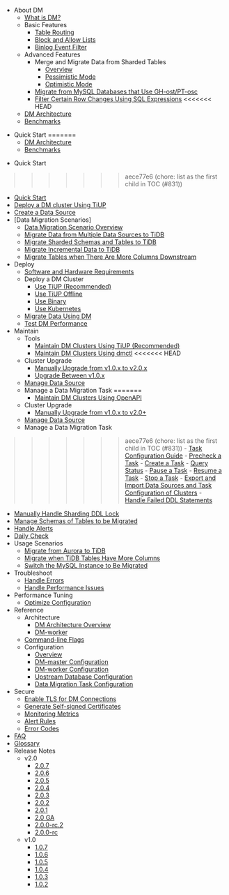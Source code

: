 <!-- markdownlint-disable MD007 -->
<!-- markdownlint-disable MD041 -->

- About DM
  - [What is DM?](overview.md)
  - Basic Features
    - [Table Routing](key-features.md#table-routing)
    - [Block and Allow Lists](key-features.md#block-and-allow-table-lists)
    - [Binlog Event Filter](key-features.md#binlog-event-filter)
  - Advanced Features
    - Merge and Migrate Data from Sharded Tables
      - [Overview](feature-shard-merge.md)
      - [Pessimistic Mode](feature-shard-merge-pessimistic.md)
      - [Optimistic Mode](feature-shard-merge-optimistic.md)
    - [Migrate from MySQL Databases that Use GH-ost/PT-osc](feature-online-ddl.md)
    - [Filter Certain Row Changes Using SQL Expressions](feature-expression-filter.md)
<<<<<<< HEAD
  + [DM Architecture](dm-arch.md)
  + [Benchmarks](benchmark-v2.0-ga.md)
+ Quick Start
=======
  - [DM Architecture](dm-arch.md)
  - [Benchmarks](benchmark-v5.3.0.md)
- Quick Start
>>>>>>> aece77e6 (chore: list as the first child in TOC (#831))
  - [Quick Start](quick-start-with-dm.md)
  - [Deploy a DM cluster Using TiUP](deploy-a-dm-cluster-using-tiup.md)
  - [Create a Data Source](quick-start-create-source.md)
  - [Data Migration Scenarios]
    - [Data Migration Scenario Overview](quick-create-migration-task.md)
    - [Migrate Data from Multiple Data Sources to TiDB](usage-scenario-simple-migration.md)
    - [Migrate Sharded Schemas and Tables to TiDB](usage-scenario-shard-merge.md)
    - [Migrate Incremental Data to TiDB](usage-scenario-incremental-migration.md)
    - [Migrate Tables when There Are More Columns Downstream](usage-scenario-downstream-more-columns.md)
- Deploy
  - [Software and Hardware Requirements](hardware-and-software-requirements.md)
  - Deploy a DM Cluster
    - [Use TiUP (Recommended)](deploy-a-dm-cluster-using-tiup.md)
    - [Use TiUP Offline](deploy-a-dm-cluster-using-tiup-offline.md)
    - [Use Binary](deploy-a-dm-cluster-using-binary.md)
    - [Use Kubernetes](https://docs.pingcap.com/tidb-in-kubernetes/dev/deploy-tidb-dm)
  - [Migrate Data Using DM](migrate-data-using-dm.md)
  - [Test DM Performance](performance-test.md)
- Maintain
  - Tools
    - [Maintain DM Clusters Using TiUP (Recommended)](maintain-dm-using-tiup.md)
    - [Maintain DM Clusters Using dmctl](dmctl-introduction.md)
<<<<<<< HEAD
  + Cluster Upgrade
    - [Manually Upgrade from v1.0.x to v2.0.x](manually-upgrade-dm-1.0-to-2.0.md)
    - [Upgrade Between v1.0.x](upgrade-dm-1.0.md)
  + [Manage Data Source](manage-source.md)
  + Manage a Data Migration Task
=======
    - [Maintain DM Clusters Using OpenAPI](open-api.md)
  - Cluster Upgrade
    - [Manually Upgrade from v1.0.x to v2.0+](manually-upgrade-dm-1.0-to-2.0.md)
  - [Manage Data Source](manage-source.md)
  - Manage a Data Migration Task
>>>>>>> aece77e6 (chore: list as the first child in TOC (#831))
    - [Task Configuration Guide](task-configuration-guide.md)
    - [Precheck a Task](precheck.md)
    - [Create a Task](create-task.md)
    - [Query Status](query-status.md)
    - [Pause a Task](pause-task.md)
    - [Resume a Task](resume-task.md)
    - [Stop a Task](stop-task.md)
    - [Export and Import Data Sources and Task Configuration of Clusters](export-import-config.md)
    - [Handle Failed DDL Statements](handle-failed-ddl-statements.md)
  - [Manually Handle Sharding DDL Lock](manually-handling-sharding-ddl-locks.md)
  - [Manage Schemas of Tables to be Migrated](manage-schema.md)
  - [Handle Alerts](handle-alerts.md)
  - [Daily Check](daily-check.md)
- Usage Scenarios
  - [Migrate from Aurora to TiDB](migrate-from-mysql-aurora.md)
  - [Migrate when TiDB Tables Have More Columns](usage-scenario-downstream-more-columns.md)
  - [Switch the MySQL Instance to Be Migrated](usage-scenario-master-slave-switch.md)
- Troubleshoot
  - [Handle Errors](error-handling.md)
  - [Handle Performance Issues](handle-performance-issues.md)
- Performance Tuning
  - [Optimize Configuration](tune-configuration.md)
- Reference
  - Architecture
    - [DM Architecture Overview](overview.md)
    - [DM-worker](dm-worker-intro.md)
  - [Command-line Flags](command-line-flags.md)
  - Configuration
    - [Overview](config-overview.md)
    - [DM-master Configuration](dm-master-configuration-file.md)
    - [DM-worker Configuration](dm-worker-configuration-file.md)
    - [Upstream Database Configuration](source-configuration-file.md)
    - [Data Migration Task Configuration](task-configuration-guide.md)
- Secure
  - [Enable TLS for DM Connections](enable-tls.md)
  - [Generate Self-signed Certificates](generate-self-signed-certificates.md)
  - [Monitoring Metrics](monitor-a-dm-cluster.md)
  - [Alert Rules](alert-rules.md)
  - [Error Codes](error-handling.md#handle-common-errors)
- [FAQ](faq.md)
- [Glossary](glossary.md)
- Release Notes
  - v2.0
    - [2.0.7](releases/2.0.7.md)
    - [2.0.6](releases/2.0.6.md)
    - [2.0.5](releases/2.0.5.md)
    - [2.0.4](releases/2.0.4.md)
    - [2.0.3](releases/2.0.3.md)
    - [2.0.2](releases/2.0.2.md)
    - [2.0.1](releases/2.0.1.md)
    - [2.0 GA](releases/2.0.0-ga.md)
    - [2.0.0-rc.2](releases/2.0.0-rc.2.md)
    - [2.0.0-rc](releases/2.0.0-rc.md)
  - v1.0
    - [1.0.7](releases/1.0.7.md)
    - [1.0.6](releases/1.0.6.md)
    - [1.0.5](releases/1.0.5.md)
    - [1.0.4](releases/1.0.4.md)
    - [1.0.3](releases/1.0.3.md)
    - [1.0.2](releases/1.0.2.md)
